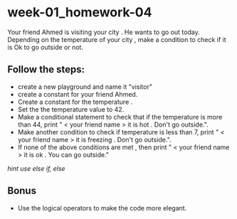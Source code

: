 # week-01_homework-04

Your friend Ahmed is visiting your city . He wants to go out today. Depending on the temperature of your city , make a condition to check if it is Ok to go outside or not. 

## Follow the steps:
- create a new playground and name it "visitor"
- create a constant for your friend Ahmed.
- Create a constant for the temperature .
- Set the the temperature value to 42.
- Make a conditional statement to check that if the temperature is more than 44, print "  < your friend name > it is hot . Don't go outside.".
- Make another condition to check if temperature is less than 7,  print " < your friend name > it is freezing . Don't go outside.".
- If none of the above conditions are met , then print " < your friend name > it is ok . You can go outside."

*hint use else if, else*

## Bonus
- Use the logical operators to make the code more elegant. 

